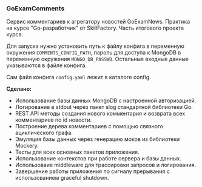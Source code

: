 ### GoExamComments

Сервис комментариев к агрегатору новостей GoExamNews. Практика на курсе "Go-разработчик" от SkillFactory. Часть итогового проекта курса.

Для запуска нужно установить путь к файлу конфига в переменную окружения `COMMENTS_CONFIG_PATH`, пароль для доступа к MongoDB
в переменную окружения `MONGO_DB_PASSWD`. Остальные входные данные указываются в файле конфига.

Сам файл конфига `config.yaml` лежит в каталоге config.

**Сделано:**

- Использование базы данных MongoDB с настроенной авторизацией.
- Логирование в stdout через пакет slog стандартной библиотеки Go.
- REST API методы создания нового комментария и возврата всех комментариев по id новости.
- Построение дерева комментариев с помощью связного ациклического графа.
- Эмуляция базы данных через генерацию моков из библиотеки Mockery.
- Тесты для всех основных пакетов приложения.
- Использование контекстов при работе сервера и базы данных.
- Использоваие middleware для трассировки запросов и логирования.
- Завершение работы приложения по сигналу прерывания с использованием graceful shutdown.